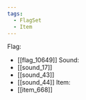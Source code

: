 ```yaml
---
tags:
  - FlagSet
  - Item
---
```

Flag:
- [[flag_10649]]
Sound:
- [[sound_17]]
- [[sound_43]]
- [[sound_44]]
Item:
- [[item_668]]
